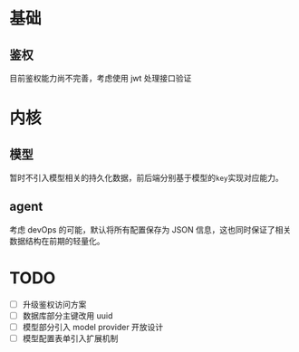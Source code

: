 # 基础

## 鉴权

目前鉴权能力尚不完善，考虑使用 jwt 处理接口验证

# 内核

## 模型

暂时不引入模型相关的持久化数据，前后端分别基于模型的`key`实现对应能力。

## agent

考虑 devOps 的可能，默认将所有配置保存为 JSON 信息，这也同时保证了相关数据结构在前期的轻量化。

# TODO

- [ ] 升级鉴权访问方案
- [ ] 数据库部分主键改用 uuid
- [ ] 模型部分引入 model provider 开放设计
- [ ] 模型配置表单引入扩展机制
